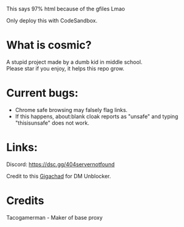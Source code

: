 This says 97% html because of the gfiles Lmao

Only deploy this with CodeSandbox.

# What is cosmic?
A stupid project made by a dumb kid in middle school.
<br>
Please star if you enjoy, it helps this repo grow.

# Current bugs:
* Chrome safe browsing may falsely flag links.
* If this happens, about:blank cloak reports as "unsafe" and typing "thisisunsafe" does not work.
# Links:
Discord: https://dsc.gg/404servernotfound

Credit to this [Gigachad](https://github.com/dragon731012/) for DM Unblocker.

# Credits
Tacogamerman - Maker of base proxy
